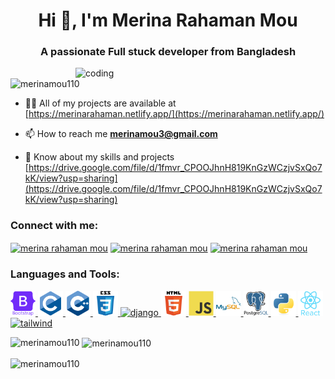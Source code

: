 <h1 align="center">Hi 👋, I'm Merina Rahaman Mou</h1>
<h3 align="center">A passionate Full stuck developer from Bangladesh</h3>
<img align="right" alt="coding" width="400" src="[![image](https://github.com/MerinaMou110/MerinaMou110/assets/122225168/466ad310-57c6-45c8-ab9a-9dd9c9d4a399)](https://www.google.com/url?sa=i&url=https%3A%2F%2Fgithub.com%2Frudrabarad%2FGifs&psig=AOvVaw2q8Wy5D9ZN_IJN7m4uLrbX&ust=1720291084492000&source=images&cd=vfe&opi=89978449&ved=0CBAQjRxqFwoTCNjN0fbFkIcDFQAAAAAdAAAAABAE)
">
<p align="left"> <img src="https://komarev.com/ghpvc/?username=merinamou110&label=Profile%20views&color=0e75b6&style=flat" alt="merinamou110" /> </p>

- 👨‍💻 All of my projects are available at [https://merinarahaman.netlify.app/](https://merinarahaman.netlify.app/)

- 📫 How to reach me **merinamou3@gmail.com**

- 📄 Know about my skills and projects [https://drive.google.com/file/d/1fmvr_CPOOJhnH819KnGzWCzjvSxQo7kK/view?usp=sharing](https://drive.google.com/file/d/1fmvr_CPOOJhnH819KnGzWCzjvSxQo7kK/view?usp=sharing)

<h3 align="left">Connect with me:</h3>
<p align="left">
<a href="https://linkedin.com/in/merina rahaman mou" target="blank"><img align="center" src="https://raw.githubusercontent.com/rahuldkjain/github-profile-readme-generator/master/src/images/icons/Social/linked-in-alt.svg" alt="merina rahaman mou" height="30" width="40" /></a>
<a href="https://www.hackerrank.com/merina rahaman mou" target="blank"><img align="center" src="https://raw.githubusercontent.com/rahuldkjain/github-profile-readme-generator/master/src/images/icons/Social/hackerrank.svg" alt="merina rahaman mou" height="30" width="40" /></a>
<a href="https://www.leetcode.com/merina rahaman mou" target="blank"><img align="center" src="https://raw.githubusercontent.com/rahuldkjain/github-profile-readme-generator/master/src/images/icons/Social/leet-code.svg" alt="merina rahaman mou" height="30" width="40" /></a>
</p>

<h3 align="left">Languages and Tools:</h3>
<p align="left"> <a href="https://getbootstrap.com" target="_blank" rel="noreferrer"> <img src="https://raw.githubusercontent.com/devicons/devicon/master/icons/bootstrap/bootstrap-plain-wordmark.svg" alt="bootstrap" width="40" height="40"/> </a> <a href="https://www.cprogramming.com/" target="_blank" rel="noreferrer"> <img src="https://raw.githubusercontent.com/devicons/devicon/master/icons/c/c-original.svg" alt="c" width="40" height="40"/> </a> <a href="https://www.w3schools.com/cpp/" target="_blank" rel="noreferrer"> <img src="https://raw.githubusercontent.com/devicons/devicon/master/icons/cplusplus/cplusplus-original.svg" alt="cplusplus" width="40" height="40"/> </a> <a href="https://www.w3schools.com/css/" target="_blank" rel="noreferrer"> <img src="https://raw.githubusercontent.com/devicons/devicon/master/icons/css3/css3-original-wordmark.svg" alt="css3" width="40" height="40"/> </a> <a href="https://www.djangoproject.com/" target="_blank" rel="noreferrer"> <img src="https://cdn.worldvectorlogo.com/logos/django.svg" alt="django" width="40" height="40"/> </a> <a href="https://www.w3.org/html/" target="_blank" rel="noreferrer"> <img src="https://raw.githubusercontent.com/devicons/devicon/master/icons/html5/html5-original-wordmark.svg" alt="html5" width="40" height="40"/> </a> <a href="https://developer.mozilla.org/en-US/docs/Web/JavaScript" target="_blank" rel="noreferrer"> <img src="https://raw.githubusercontent.com/devicons/devicon/master/icons/javascript/javascript-original.svg" alt="javascript" width="40" height="40"/> </a> <a href="https://www.mysql.com/" target="_blank" rel="noreferrer"> <img src="https://raw.githubusercontent.com/devicons/devicon/master/icons/mysql/mysql-original-wordmark.svg" alt="mysql" width="40" height="40"/> </a> <a href="https://www.postgresql.org" target="_blank" rel="noreferrer"> <img src="https://raw.githubusercontent.com/devicons/devicon/master/icons/postgresql/postgresql-original-wordmark.svg" alt="postgresql" width="40" height="40"/> </a> <a href="https://www.python.org" target="_blank" rel="noreferrer"> <img src="https://raw.githubusercontent.com/devicons/devicon/master/icons/python/python-original.svg" alt="python" width="40" height="40"/> </a> <a href="https://reactjs.org/" target="_blank" rel="noreferrer"> <img src="https://raw.githubusercontent.com/devicons/devicon/master/icons/react/react-original-wordmark.svg" alt="react" width="40" height="40"/> </a> <a href="https://tailwindcss.com/" target="_blank" rel="noreferrer"> <img src="https://www.vectorlogo.zone/logos/tailwindcss/tailwindcss-icon.svg" alt="tailwind" width="40" height="40"/> </a> </p>

<p><img align="left" src="https://github-readme-stats.vercel.app/api/top-langs?username=merinamou110&show_icons=true&locale=en&layout=compact" alt="merinamou110" /></p>

<p>&nbsp;<img align="center" src="https://github-readme-stats.vercel.app/api?username=merinamou110&show_icons=true&locale=en" alt="merinamou110" /></p>

<p><img align="center" src="https://github-readme-streak-stats.herokuapp.com/?user=merinamou110&" alt="merinamou110" /></p>
